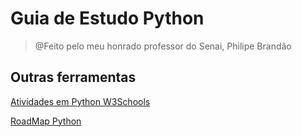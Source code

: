 # Guia de Estudo Python
> @Feito pelo meu honrado professor do Senai, Philipe Brandão
## Outras ferramentas
[Atividades em Python W3Schools](https://www.w3schools.com/python/exercise.asp?filename=exercise_syntax1)

[RoadMap Python](https://roadmap.sh/python)
